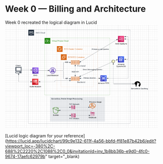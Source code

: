 # Week 0 — Billing and Architecture
Week 0 recreated the logical diagram in Lucid <br />
![logical diagram](/journal/assets/Logical-diagram.PNG) <br />

[Lucid logic diagram for your reference](https://lucid.app/lucidchart/99c9e132-611f-4a56-bbfd-ff81e87b42b6/edit?viewport_loc=-380%2C-688%2C2220%2C1088%2C0_0&invitationId=inv_1b8bb36b-e9d0-4fc0-9674-17aefc62979b" target="_blank)
 
 <br />
